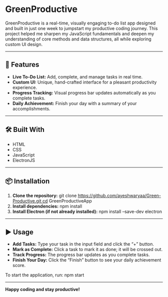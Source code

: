 # GreenProductive

GreenProductive is a real-time, visually engaging to-do list app designed and built in just one week to jumpstart my productive coding journey. This project helped me sharpen my JavaScript fundamentals and deepen my understanding of core methods and data structures, all while exploring custom UI design.

---

## 🚀 Features

- **Live To-Do List:**  Add, complete, and manage tasks in real time.
- **Custom UI:** Unique, hand-crafted interface for a pleasant productivity experience.
- **Progress Tracking:** Visual progress bar updates automatically as you complete tasks.
- **Daily Achievement:** Finish your day with a summary of your accomplishments.

---

## 🛠️ Built With

- HTML
- CSS
- JavaScript
- ElectronJS

---

## 📦 Installation

1. **Clone the repository:**
   git clone https://github.com/ayeshwaryaa/Green-Productive.git cd GreenProductiveApp
3. **Install dependencies:**
   npm install
4. **Install Electron (if not already installed):**
   npm install –save-dev electron

---

## ▶️ Usage

- **Add Tasks:** Type your task in the input field and click the “+” button.
- **Mark as Complete:** Click a task to mark it as done; it will be crossed out.
- **Track Progress:** The progress bar updates as you complete tasks.
- **Finish Your Day:** Click the “Finish” button to see your daily achievement score.

To start the application, run:
npm start

---

**Happy coding and stay productive!**


